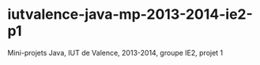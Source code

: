iutvalence-java-mp-2013-2014-ie2-p1
===================================

Mini-projets Java, IUT de Valence, 2013-2014, groupe IE2, projet 1
